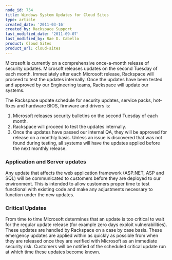 ```yaml
---
node_id: 754
title: Windows System Updates for Cloud Sites
type: article
created_date: '2011-03-16'
created_by: Rackspace Support
last_modified_date: '2011-09-07'
last_modified_by: Rae D. Cabello
product: Cloud Sites
product_url: cloud-sites
---
```


Microsoft is currently on a comprehensive once-a-month release of
security updates. Microsoft releases updates on the second Tuesday of
each month. Immediately after each Microsoft release, Rackspace will
proceed to test the updates internally. Once the updates have been
tested and approved by our Engineering teams, Rackspace will update our
systems.

The Rackspace update schedule for security updates, service packs,
hot-fixes and hardware BIOS, firmware and drivers is:

1.  Microsoft releases security bulletins on the second Tuesday of
    each month.
2.  Rackspace will proceed to test the updates internally.
3.  Once the updates have passed our internal QA, they will be approved
    for release on a monthly basis. Unless an issue is discovered that
    was not found during testing, all systems will have the updates
    applied before the next monthly release.

### Application and Server updates

Any update that affects the web application framework (ASP.NET, ASP and
SQL) will be communicated to customers before they are deployed to our
environment. This is intended to allow customers proper time to test
functional with existing code and make any adjustments necessary to
function under the new updates.

### Critical Updates

From time to time Microsoft determines that an update is too critical to
wait for the regular update release (for example zero days exploit
vulnerabilities). These updates are handled by Rackspace on a case by
case basis. These emergency updates are applied within as quickly as
possible from when they are released once they are verified with
Microsoft as an immediate security risk. Customers will be notified of
the scheduled critical update run at which time these updates become
known.
